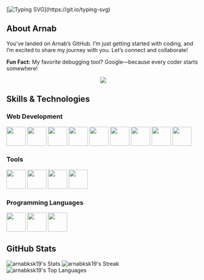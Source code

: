 [![Typing SVG](https://readme-typing-svg.herokuapp.com?font=Fira+Code&duration=2000&pause=2000&width=435&lines=%F0%9F%91%8B+Hello%2C+World!;Hi%2C+I'm+Arnab;Let%E2%80%99s+connect+and+collaborate!)](https://git.io/typing-svg)

## About Arnab

You’ve landed on Arnab’s GitHub. I’m just getting started with coding, and I’m excited to share my journey with you. Let’s connect and collaborate!

**Fun Fact:** My favorite debugging tool? Google—because every coder starts somewhere!

<p align="center"><img src= 'https://capsule-render.vercel.app/api?type=rect&color=gradient&height=2.5'/></p>

## Skills & Technologies

### Web Development

<p >
  <img src="https://cdn.jsdelivr.net/gh/devicons/devicon@latest/icons/html5/html5-plain.svg" height='50px' />
  <img src="https://cdn.jsdelivr.net/gh/devicons/devicon@latest/icons/css3/css3-plain.svg" height='50px'/>
  <img src="https://cdn.jsdelivr.net/gh/devicons/devicon@latest/icons/javascript/javascript-plain.svg" height='50px'/>
  <img src="https://cdn.jsdelivr.net/gh/devicons/devicon@latest/icons/react/react-original.svg" height='50px'/>
  <img src="https://cdn.jsdelivr.net/gh/devicons/devicon@latest/icons/tailwindcss/tailwindcss-original.svg" height='50px'/>
  <img src="https://cdn.jsdelivr.net/gh/devicons/devicon@latest/icons/bootstrap/bootstrap-original.svg" height='50px'/>
  <img src="https://cdn.jsdelivr.net/gh/devicons/devicon@latest/icons/nodejs/nodejs-plain.svg" height='50px'/>
  <img src="https://cdn.jsdelivr.net/gh/devicons/devicon@latest/icons/express/express-original.svg" height='50px'/>
  <img src="https://cdn.jsdelivr.net/gh/devicons/devicon@latest/icons/mongodb/mongodb-plain.svg" height='50px'/>
</p>

### Tools

<p >
  <img src="https://cdn.jsdelivr.net/gh/devicons/devicon@latest/icons/vscode/vscode-original.svg" height="50px"/>
  <img src="https://cdn.jsdelivr.net/gh/devicons/devicon@latest/icons/git/git-plain.svg" height='50px'/>
  <img src="https://cdn.jsdelivr.net/gh/devicons/devicon@latest/icons/neovim/neovim-original.svg" height="50px" />
  <img src="https://cdn.jsdelivr.net/gh/devicons/devicon@latest/icons/postman/postman-plain.svg" height="50px"/>
</p>

### Programming Languages

<p >
  <img src="https://cdn.jsdelivr.net/gh/devicons/devicon@latest/icons/java/java-original.svg" height="50px"/>
  <img src="https://cdn.jsdelivr.net/gh/devicons/devicon@latest/icons/python/python-plain.svg" height="50px"/>
  <img src="https://cdn.jsdelivr.net/gh/devicons/devicon@latest/icons/c/c-plain.svg" height="50px" />
</p>

## GitHub Stats

![arnabksk19's Stats](https://github-readme-stats.vercel.app/api?username=arnabksk19&theme=tokyonight&show_icons=true&hide_border=true&count_private=true)
![arnabksk19's Streak](https://github-readme-streak-stats.herokuapp.com/?user=arnabksk19&theme=tokyonight&hide_border=true)
![arnabksk19's Top Languages](https://github-readme-stats.vercel.app/api/top-langs/?username=arnabksk19&theme=tokyonight&show_icons=true&hide_border=true&layout=compact)

